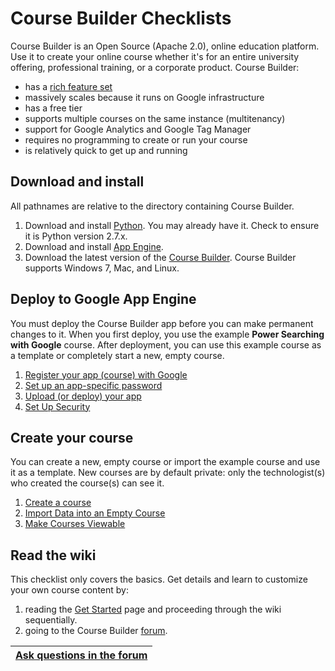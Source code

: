 <h1>Course Builder Checklists</h1>



Course Builder is an Open Source (Apache 2.0), online education platform. Use it to create your online course whether it's for an entire university offering, professional training, or a corporate product.  Course Builder:
  * has a [rich feature set](FeatureList.md)
  * massively scales because it runs on Google infrastructure
  * has a free tier
  * supports multiple courses on the same instance (multitenancy)
  * support for Google Analytics and Google Tag Manager
  * requires no programming to create or run your course
  * is relatively quick to get up and running

## Download and install ##
All pathnames are relative to the directory containing Course Builder.

  1. Download and install  [Python](http://python.org/download). You may already have it. Check to ensure it is Python version 2.7.x.
  1. Download and install [App Engine](Download#Download_and_install_Google_App_Engine.md).
  1. Download the latest version of the [Course Builder](https://code.google.com/p/course-builder/wiki/DownloadCourseBuilder?tm=2). Course Builder supports Windows 7, Mac, and Linux.

## Deploy to Google App Engine ##
You must deploy the Course Builder app before you can make permanent changes to it. When you first deploy, you use the example **Power Searching with Google** course. After deployment, you can use this example course as a template or completely start a new, empty course.

  1. [Register your app (course) with Google](UploadCode#Register_your_app_(course)_with_Google.md)
  1. [Set up an app-specific password](UploadCode#Set_up_an_app-specific_password.md)
  1. [Upload (or deploy) your app](UploadCode#Upload_(or_deploy)_your_app.md)
  1. [Set Up Security](UploadCode#Set_Up_Security.md)

## Create your course ##
You can create a new, empty course or import the example course and use it as a template. New courses are by default private: only the technologist(s) who created the course(s) can see it.

  1. [Create a course](CreateNewCourse.md)
  1. [Import Data into an Empty Course](CreateNewCourse#Import_Data_into_an_Empty_Course.md)
  1. [Make Courses Viewable](CreateNewCourse#Make_Courses_Viewable.md)

## Read the wiki ##
This checklist only covers the basics. Get details and learn to customize your own course content by:
  1. reading the [Get Started](GetStarted.md) page and proceeding through the wiki sequentially.
  1. going to the Course Builder [forum](https://groups.google.com/forum/?fromgroups#!forum/course-builder-forum).

| [Ask questions in the forum](https://groups.google.com/forum/?fromgroups#!forum/course-builder-forum) |
|:------------------------------------------------------------------------------------------------------|
